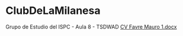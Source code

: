 # ClubDeLaMilanesa
Grupo de Estudio del ISPC - Aula 8 - TSDWAD
[CV Favre Mauro 1.docx](https://github.com/AstroCaro/ClubDeLaMilanesa/files/8896048/CV.Favre.Mauro.1.docx)
